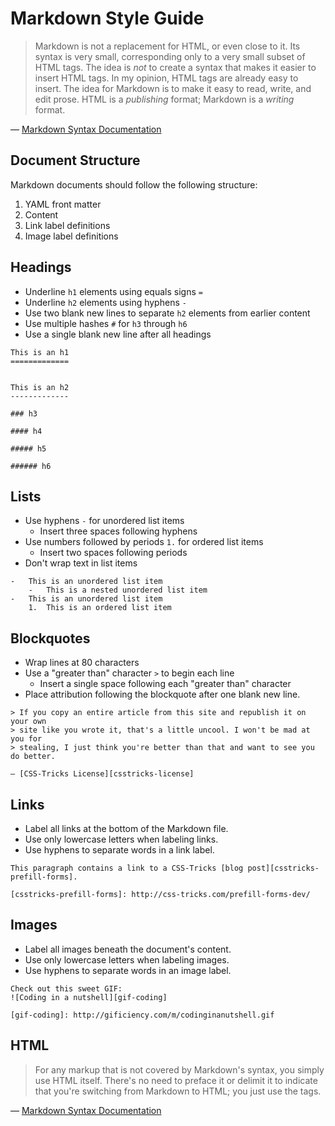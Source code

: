 Markdown Style Guide
====================

> Markdown is not a replacement for HTML, or even close to it. Its syntax is
> very small, corresponding only to a very small subset of HTML tags. The idea
> is *not* to create a syntax that makes it easier to insert HTML tags. In my
> opinion, HTML tags are already easy to insert. The idea for Markdown is to
> make it easy to read, write, and edit prose. HTML is a *publishing* format;
> Markdown is a *writing* format.

— [Markdown Syntax Documentation][markdown-syntax]


Document Structure
------------------

Markdown documents should follow the following structure:

1.  YAML front matter
2.  Content
3.  Link label definitions
4.  Image label definitions


Headings
--------

-   Underline `h1` elements using equals signs `=`
-   Underline `h2` elements using hyphens `-`
-   Use two blank new lines to separate `h2` elements from earlier content
-   Use multiple hashes `#` for `h3` through `h6`
-   Use a single blank new line after all headings

```
This is an h1
=============


This is an h2
-------------

### h3

#### h4

##### h5

###### h6
```


Lists
-----

-   Use hyphens `-` for unordered list items
    -   Insert three spaces following hyphens
-   Use numbers followed by periods `1.` for ordered list items
    -   Insert two spaces following periods
-   Don't wrap text in list items

```
-   This is an unordered list item
    -   This is a nested unordered list item
-   This is an unordered list item
    1.  This is an ordered list item
```


Blockquotes
-----------

-   Wrap lines at 80 characters
-   Use a "greater than" character `>` to begin each line
    -   Insert a single space following each "greater than" character
-   Place attribution following the blockquote after one blank new line.

```
> If you copy an entire article from this site and republish it on your own
> site like you wrote it, that's a little uncool. I won't be mad at you for
> stealing, I just think you're better than that and want to see you do better.

— [CSS-Tricks License][csstricks-license]
```


Links
-----

-   Label all links at the bottom of the Markdown file.
-   Use only lowercase letters when labeling links.
-   Use hyphens to separate words in a link label.

<!-- The following code block is indented to prevent link label definitions from being parsed literally. Use the backtick syntax for all other code blocks. -->

    This paragraph contains a link to a CSS-Tricks [blog post][csstricks-prefill-forms].

    [csstricks-prefill-forms]: http://css-tricks.com/prefill-forms-dev/


Images
------

-   Label all images beneath the document's content.
-   Use only lowercase letters when labeling images.
-   Use hyphens to separate words in an image label.

<!-- The following code block is indented to prevent iamge label definitions from being parsed literally. Use the backtick syntax for all other code blocks. -->

    Check out this sweet GIF:
    ![Coding in a nutshell][gif-coding]

    [gif-coding]: http://gificiency.com/m/codinginanutshell.gif


HTML
----

> For any markup that is not covered by Markdown's syntax, you simply use HTML
> itself. There's no need to preface it or delimit it to indicate that you're
> switching from Markdown to HTML; you just use the tags.

— [Markdown Syntax Documentation][markdown-syntax]

[markdown-syntax]: http://daringfireball.net/projects/markdown/syntax
